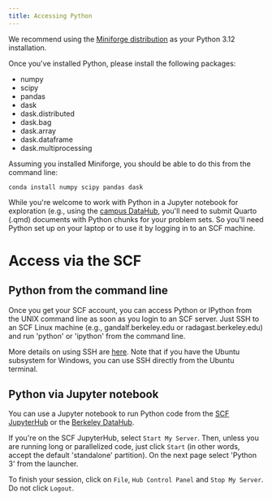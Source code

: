 ```yaml
---
title: Accessing Python
---
```


We recommend using the [Miniforge distribution](https://github.com/conda-forge/miniforge) as your Python 3.12 installation.

Once you've installed Python, please install the following packages: 

- numpy
- scipy
- pandas
- dask
- dask.distributed
- dask.bag
- dask.array
- dask.dataframe
- dask.multiprocessing

Assuming you installed Miniforge, you should be able to do this from the command line:

```
conda install numpy scipy pandas dask
```

While you're welcome to work with Python in a Jupyter notebook for exploration (e.g., using the [campus DataHub](https://datahub.berkeley.edu/hub/login?next=%2Fhub%2F), you'll need to submit Quarto (.qmd) documents with Python chunks for your problem sets. So you'll need Python set up on your laptop or to use it by logging in to an SCF machine.

# Access via the SCF

## Python from the command line

Once you get your SCF account, you can access Python or IPython from the UNIX command line as soon as you login to an SCF server. Just SSH to an SCF Linux machine (e.g., gandalf.berkeley.edu or radagast.berkeley.edu) and run 'python' or 'ipython' from the command line.

More details on using SSH are [here](https://statistics.berkeley.edu/computing/ssh). Note that if you have the Ubuntu subsystem for Windows, you can use SSH directly from the Ubuntu terminal.

## Python via Jupyter notebook

You can use a Jupyter notebook to run Python code from the [SCF JupyterHub](https://jupyter.stat.berkeley.edu) or the [Berkeley DataHub](https://datahub.berkeley.edu). 

If you're on the SCF JupyterHub, select `Start My Server`. Then, unless you are running long or parallelized code, just click `Start` (in other words, accept the default 'standalone' partition). On the next page select 'Python 3' from the launcher.

To finish your session, click on `File`, `Hub Control Panel` and `Stop My Server`. Do not click `Logout`.
